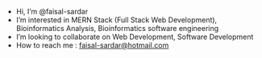 -  Hi, I’m @faisal-sardar
-  I’m interested in MERN Stack (Full Stack Web Development), Bioinformatics Analysis, Bioinformatics software engineering 
-  I’m looking to collaborate on Web Development, Software Development
-  How to reach me : faisal-sardar@hotmail.com

<!---
faisal-sardar/faisal-sardar is a ✨ special ✨ repository because its `README.md` (this file) appears on your GitHub profile.
You can click the Preview link to take a look at your changes.
--->
